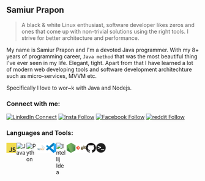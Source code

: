 ## Samiur Prapon

> A black & white Linux enthusiast, software developer likes zeros and ones that come up with non-trivial solutions using the right tools. I strive for better architecture and performance. <br/>

My name is Samiur Prapon and I'm a devoted Java programmer. With my 8+ years of programming career, `Java method` that was the most beautiful thing I've ever seen in my life. Elegant, tight. Apart from that I have learned a lot of modern web developing tools and software development architechture such as micro-services, MVVM etc.<br/>

Specifically I love to wor~k with Java and Nodejs.<br/>

### Connect with me:
[![LinkedIn Connect](https://img.shields.io/badge/%20-Connect-black?color=14171A&labelColor=212121&logo=linkedin&logoColor=ffffff)](https://www.linkedin.com/in/prapon) [![Insta Follow](https://img.shields.io/badge/%20-Follow-black?color=14171A&labelColor=d81b60&logo=instagram&logoColor=ffffff)](https://www.instagram.com/samiurprapon) [![Facebook Follow](https://img.shields.io/badge/%20-Connect-black?color=14171A&labelColor=1976d2&logo=facebook&logoColor=ffffff)](https://www.facebook.com/prapon14) [![reddit Follow](https://img.shields.io/badge/%20-Connect-black?color=14171A&labelColor=ff4500&logo=reddit&logoColor=ffffff)](https://www.reddit.com/user/samiurprapon)

### Languages and Tools:

<img align="left" alt="JavaScript" width="26px" src="https://raw.githubusercontent.com/github/explore/80688e429a7d4ef2fca1e82350fe8e3517d3494d/topics/javascript/javascript.png" />
<img align="left" alt="Java" width="26px" src="https://raw.githubusercontent.com/abranhe/programming-languages-logos/master/src/java/java_48x48.png" />
<img align="left" alt="Python" width="26px" src="https://raw.githubusercontent.com/abranhe/programming-languages-logos/master/src/python/python_32x32.png" />
<img align="left" alt="MySQL" width="26px" src="https://raw.githubusercontent.com/github/explore/80688e429a7d4ef2fca1e82350fe8e3517d3494d/topics/mysql/mysql.png" />
<img align="left" alt="Visual Studio Code" width="26px" src="https://raw.githubusercontent.com/github/explore/80688e429a7d4ef2fca1e82350fe8e3517d3494d/topics/visual-studio-code/visual-studio-code.png" />
<img align="left" alt="Intellij Idea" width="26px" src="https://icons.iconarchive.com/icons/papirus-team/papirus-apps/512/intellij-icon.png" />
<img align="left" alt="Node.js" width="26px" src="https://raw.githubusercontent.com/github/explore/80688e429a7d4ef2fca1e82350fe8e3517d3494d/topics/nodejs/nodejs.png" />
<img align="left" alt="Git" width="26px" src="https://raw.githubusercontent.com/github/explore/80688e429a7d4ef2fca1e82350fe8e3517d3494d/topics/git/git.png" />
<img align="left" alt="GitHub" width="26px" src="https://raw.githubusercontent.com/github/explore/78df643247d429f6cc873026c0622819ad797942/topics/github/github.png" />
<img align="left" alt="HTML5" width="26px" src="https://raw.githubusercontent.com/github/explore/80688e429a7d4ef2fca1e82350fe8e3517d3494d/topics/terminal/terminal.png" />
<br />

<!--
**samiurprapon/samiurprapon** is a ✨ _special_ ✨ repository because its `README.md` (this file) appears on your GitHub profile.

Here are some ideas to get you started:

- 🔭 I’m currently working on ...
- 🌱 I’m currently learning ...
- 👯 I’m looking to collaborate on ...
- 🤔 I’m looking for help with ...
- 💬 Ask me about ...
- 📫 How to reach me: ...
- 😄 Pronouns: ...
- ⚡ Fun fact: ...
-->
